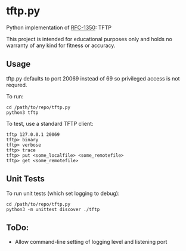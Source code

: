 # tftp.py
Python implementation of [RFC-1350](https://tools.ietf.org/html/rfc1350): TFTP

This project is intended for educational purposes only and holds no warranty of any kind for fitness or accuracy.

## Usage

tftp.py defaults to port 20069 instead of 69 so privileged access is not requred.

To run:

```
cd /path/to/repo/tftp.py
python3 tftp
```

To test, use a standard TFTP client:

```
tftp 127.0.0.1 20069
tftp> binary
tftp> verbose
tftp> trace
tftp> put <some_localfile> <some_remotefile>
tftp> get <some_remotefile>
```
## Unit Tests
To run unit tests (which set logging to debug):

```
cd /path/to/repo/tftp.py
python3 -m unittest discover ./tftp
```

## ToDo:
- Allow command-line setting of logging level and listening port
